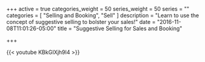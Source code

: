 +++
active = true
categories_weight = 50
series_weight = 50
series = ""
categories = [
  "Selling and Booking",
  "Sell"
]
description = "Learn to use the concept of suggestive selling to bolster your sales!"
date = "2016-11-08T11:01:26-05:00"
title = "Suggestive Selling for Sales and Booking"

+++

{{< youtube KBkGIXjh9l4 >}}
